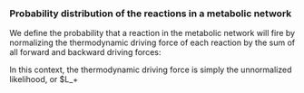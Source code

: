 ### Probability distribution of the reactions in a metabolic network ##

We define the probability that a reaction in the metabolic network will fire by normalizing the thermodynamic driving force of each reaction by the sum of all forward and backward driving forces:

In this context, the thermodynamic driving force is simply the unnormalized likelihood, or $L_+
